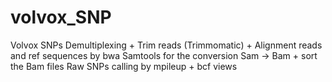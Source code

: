 # volvox_SNP
Volvox SNPs 
Demultiplexing + Trim reads (Trimmomatic) + Alignment reads and ref sequences by bwa
Samtools for the conversion Sam -> Bam + sort the Bam files
Raw SNPs calling by mpileup + bcf views
